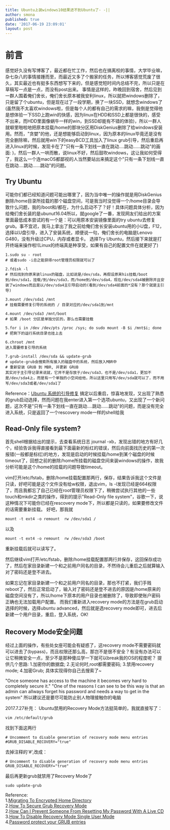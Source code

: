 ```yaml
---
title: Ubuntu上装windows10结果进不到Ubuntu了- -||
author: smona
published: true
date: '2017-06-19 23:09:01'
layout: post
---
```


#  前言
  感觉好久没有写博客了，最近都在忙工作，然后也在搞离校的事情，大学毕业嘛，杂七杂八的事情接踵而至，而最近又多了个搬家的任务，所以博客感觉荒废了很久，其实最近也有挺多东西想写下来的，但是感觉短时间内总结不完，所以只是在草稿写一点是一点，而没有post出来。
  事情是这样的，昨晚回到宿舍，然后见到一群人围着俺们舍长，俺们舍长原本被我安利linux，所以就把windows删除了，只是留了个ubuntu，但是现在过了一段学期，换了一块SSD，就想念windows了(虽然我不太喜欢windows啦，但是每个人的都有自己的需求的嘛，我倒是觉得他是想体验一下SSD上跑win的快感，因为linux在HDD和SSD上都是很快的，感受不出来，而HDD里面像蜗牛一样的win，到SSD却能有不错的体验)，所以一群人就噼里啪啦地把原本挂载/home的那块分区用DiskGenius删除了给windows安装用。然而，"贪婪"的他，还是想能够启动到linux，因为原本的linux毕竟还是没有完全删除嘛，然后就用win下的easyBCD工具加入了linux grub引导，然后重启再进入linux的时候，发现卡在了"只有一条下划线一直在跳动....跳动......跳动"的画面: )，然后一群人一哄而散，说linux不好，然后鼓吹windows，这让我如何受得了，我这么一个连macOS都鄙视的人当然要站出来搞定这个"只有一条下划线一直在跳动....跳动......跳动"的问题。

##  Try Ubuntu
  可能你们都已经知道问题可能出哪里了，因为当中唯一的操作就是用DiskGenius删除/home目录所挂载的那个磁盘空间，可是我当时没觉得一个/home目录会导致什么问题，我的/boot和/都在，为什么启动不了？好！具体问题具体分析，因为给俺们舍长装的是ubunut16.04所以，就google了一番，发现网友们给出的方案里面最低成本尝试的有一个是：可以用原本安装镜像里面的try ubuntu去修复grub。事不宜迟，我马上拿出了我之前给俺们舍长安装ubuntu用的小U盘，F12，选择以U盘引导，进入了安装系统，顺便说一句，俺们舍长的电脑是Lenovo G480，没有升级过CPU，内存或者显卡。
  选择Try Ubuntu，然后接下来就是打开终端来操作啦!(Linux的终端真是种享受，如果有自己的配置文件在就更好了)
```
1.sudo su - root
# 或者sudo -i总之能获得root管理员权限就可以了

2.fdisk -l
# 然后找到你原来装linux的磁盘，比如说是/dev/sda，再假设原来his挂载/boot到/dev/sda1，挂载/到/dev/sda3，而/home到/dev/sda4，现在/dev/sda4被删除并且安装了windows而且是以/dev/sda4主引导启动的(看到/dev/sda4前面的*没有？那个就是主引导)

3.mount /dev/sda1 /mnt
# 挂载需要修复引导的系统的 / 目录对应的/dev/sda1到/mnt

4.mount /dev/sda3 /mnt/boot
# 如果 /boot 分区是单独分区的，那么也需要挂载

5.for i in /dev /dev/pts /proc /sys; do sudo mount -B $i /mnt$i; done
# 把剩下的运行系统目录也挂上去

6.chroot /mnt
进入需要修复引导的系统

7.grub-install /dev/sda && update-grub
# update-grub会搜索所有接入的磁盘中的系统，然后放入MBR中
# 重新安装 GRUB 到 MBR, 并更新 GRUB
其实对于主引导记录来说就，它并不是存放于/dev/sda3，也不是/dev/sda1，更加不是/dev/sda4上，而是有一个单独的小空间给他，所以这里只用写/dev/sda就可以了，而不用写/dev/sda3或者/dev/sda1了
```
Reference：[Ubuntu 系统的引导修复](http://www.dreamxu.com/ubuntu-boot-repair/)
搞定以后重启，惊喜地发现，又出现了熟悉的grub启动选择，然而问题在我enter进入第一个选项ubuntu，又出现了一个新问题，这次不是"只有一条下划线一直在跳动....跳动......跳动"的问题，而是没有完全进入系统，只是返回了一个rescovery mode一样的shell给我

##  Read-Only file system?

  首先shell根据给出的提示，去查看系统日志 journal -xb，发现出错的地方有好几个，经验告诉我得直接看到最下面最新的标红的错误，然后向前面找历史的第一次报错(一般都是标红)的地方，发现是启动的时候挂载/home到某个磁盘的时候timeout了，回想之前的删除/home所挂载的磁盘空间来装windows的操作，故我分析可能是这个/home的挂载的问题导致timeout。
  
  vim打开/etc/fstab，删除/home挂载配置那两行，保存，结果告诉我这个文件是只读，好吧可能是这个文件没有给w权限，退出vim，ls -l发现已经是664权限了，而且我都忘了自己已经在root管理员权限下了，稍微尝试执行其他的一些touch和mkdir之类的操作，得到的提示"Read-Only file system"，谷歌一下，说这种情况下可能你已经在rescovery mode下，所以都是只读的，如果要修改文件的话需要重新挂载。
  好吧，那我就
```
mount -t ext4 -o remount  rw /dev/sda1 /
```
  以及
```
mount -t ext4 -o remount  rw /dev/sda3 /boot
```
重新挂载后就可以读写了。

  然后继续vim打开/etc/fstab，删除/home挂载配置那两行并保存，这回保存成功了，然后在家目录新建一个和之前用户同名的目录，不然待会儿重启之后就算输入对了密码还是登不进去。

  如果忘记在家目录新建一个和之前用户同名的目录，那也不打紧，我们手贱reboot了，然后正常启动了，输入对了密码还是登不进去的原因是/home原来的磁盘空间没有了，所以/home下原本的用户目录也被删除了，导致即使账户密码正确也无法加载用户配置。
  而我们重新进入recovery mode的方法是在grub启动选择的时候，选择ubuntu advanced，然后就是选recovery mode即可，进去后新建一个用户目录，重启，登入系统，OK!
  
##  Recovery Mode安全问题

经过上面的操作，有些处女座可能会有疑惑了，这recovery mode不需要密码就可以进去了(bypass)，而且权限还那么高，那岂不是很不安全？有没有办法可以让它稍微安全一点，至少不是那种傻瓜学一下就可以break我的OS的程度呢？
提供几个思路:
1.加密你的数据盘;
2.无论何时,root都需要密码;
3.禁用recovery mode;
4.加密Grub;
具体实现得你自己去搜索了~

"Once someone has access to the machine it becomes very hard to completely secure it."
"One of the reasons I can see to be this way is that an admin can allways forget his password and needs a way to get in the system"
所以建议还是要尽可能防止别人物理接触你的电脑


2017.7.27补充：
Ubuntu禁用的Recovery Mode方法挺简单的，我就直接写了：
```
vim /etc/default/grub
```
找到下面这两行
```
# Uncomment to disable generation of recovery mode menu entries
#GRUB_DISABLE_RECOVERY="true"
```
去掉注释的'#',改成：
```
# Uncomment to disable generation of recovery mode menu entries
GRUB_DISABLE_RECOVERY="true"
```
最后再更新grub就禁用了Recovery Mode了
```
sudo update-grub
```

Reference:  
1.[Migrating To Encrypted Home Directory](http://blog.dustinkirkland.com/2009/06/migrating-to-encrypted-home-directory.html)  
2.[How To Secure Grub Recovery Mode](https://askubuntu.com/questions/31605/how-to-secure-grub-recovery-mode)  
2.[How Can I Prevent Someone From Resetting My Password With A Live CD](https://askubuntu.com/questions/76987/how-can-i-prevent-someone-from-resetting-my-password-with-a-live-cd/78051#78051)  
3.[How To Disable Recovery Mode Single User Mode](https://askubuntu.com/questions/186176/how-to-disable-recovery-mode-single-user-mode)  
4.[Password protect your GRUB entries](https://ubuntuforums.org/showthread.php?t=7353)  
